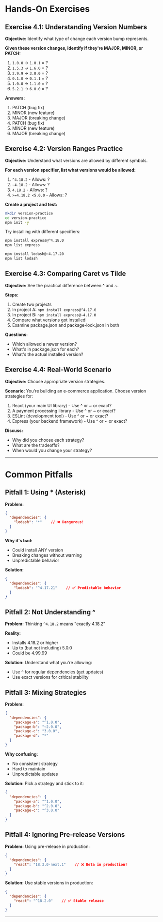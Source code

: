 # Hands-On Exercises

## Exercise 4.1: Understanding Version Numbers

**Objective:** Identify what type of change each version bump represents.

**Given these version changes, identify if they're MAJOR, MINOR, or PATCH:**

1. `1.0.0` → `1.0.1` = ?
2. `1.5.3` → `1.6.0` = ?
3. `2.9.9` → `3.0.0` = ?
4. `0.1.0` → `0.1.1` = ?
5. `1.0.0` → `1.1.0` = ?
6. `5.2.1` → `6.0.0` = ?

**Answers:**
1. PATCH (bug fix)
2. MINOR (new feature)
3. MAJOR (breaking change)
4. PATCH (bug fix)
5. MINOR (new feature)
6. MAJOR (breaking change)

## Exercise 4.2: Version Ranges Practice

**Objective:** Understand what versions are allowed by different symbols.

**For each version specifier, list what versions would be allowed:**

1. `^4.18.2` - Allows: ?
2. `~4.18.2` - Allows: ?
3. `4.18.2` - Allows: ?
4. `>=4.18.2 <5.0.0` - Allows: ?

**Create a project and test:**
```bash
mkdir version-practice
cd version-practice
npm init -y
```

Try installing with different specifiers:
```bash
npm install express@^4.18.0
npm list express

npm install lodash@~4.17.20
npm list lodash
```

## Exercise 4.3: Comparing Caret vs Tilde

**Objective:** See the practical difference between ^ and ~.

**Steps:**
1. Create two projects
2. In project A: `npm install express@^4.17.0`
3. In project B: `npm install express@~4.17.0`
4. Compare what versions got installed
5. Examine package.json and package-lock.json in both

**Questions:**
- Which allowed a newer version?
- What's in package.json for each?
- What's the actual installed version?

## Exercise 4.4: Real-World Scenario

**Objective:** Choose appropriate version strategies.

**Scenario:** You're building an e-commerce application. Choose version strategies for:

1. React (your main UI library) - Use ^ or ~ or exact?
2. A payment processing library - Use ^ or ~ or exact?
3. ESLint (development tool) - Use ^ or ~ or exact?
4. Express (your backend framework) - Use ^ or ~ or exact?

**Discuss:**
- Why did you choose each strategy?
- What are the tradeoffs?
- When would you change your strategy?

---

# Common Pitfalls

## Pitfall 1: Using * (Asterisk)

**Problem:**
```json
{
  "dependencies": {
    "lodash": "*"    // ❌ Dangerous!
  }
}
```

**Why it's bad:**
- Could install ANY version
- Breaking changes without warning
- Unpredictable behavior

**Solution:**
```json
{
  "dependencies": {
    "lodash": "^4.17.21"    // ✅ Predictable behavior
  }
}
```

## Pitfall 2: Not Understanding ^

**Problem:** Thinking `^4.18.2` means "exactly 4.18.2"

**Reality:**
- Installs 4.18.2 or higher
- Up to (but not including) 5.0.0
- Could be 4.99.99

**Solution:** Understand what you're allowing:
- Use `^` for regular dependencies (get updates)
- Use exact versions for critical stability

## Pitfall 3: Mixing Strategies

**Problem:**
```json
{
  "dependencies": {
    "package-a": "^1.0.0",
    "package-b": "~2.0.0",
    "package-c": "3.0.0",
    "package-d": "*"
  }
}
```

**Why confusing:**
- No consistent strategy
- Hard to maintain
- Unpredictable updates

**Solution:** Pick a strategy and stick to it:
```json
{
  "dependencies": {
    "package-a": "^1.0.0",
    "package-b": "^2.0.0",
    "package-c": "^3.0.0"
  }
}
```

## Pitfall 4: Ignoring Pre-release Versions

**Problem:** Using pre-release in production:
```json
{
  "dependencies": {
    "react": "18.3.0-next.1"    // ❌ Beta in production!
  }
}
```

**Solution:** Use stable versions in production:
```json
{
  "dependencies": {
    "react": "^18.2.0"    // ✅ Stable release
  }
}
```

---
